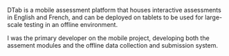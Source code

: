 
DTab is a mobile assessment platform that houses interactive assessments in English and French, and can be deployed on tablets to be used for large-scale testing in an offline environment. 

I was the primary developer on the mobile project, developing both the assement modules and the offline data collection and submission system.
